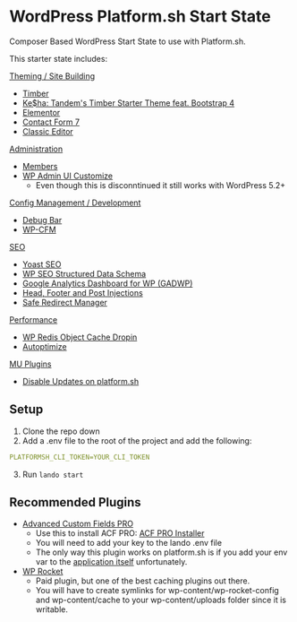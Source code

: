 # WordPress Platform.sh Start State

Composer Based WordPress Start State to use with Platform.sh.

This starter state includes:

<ins>Theming / Site Building</ins>
- [Timber](https://github.com/timber/timber)
- [Ke$ha: Tandem's Timber Starter Theme feat. Bootstrap 4](https://github.com/thinktandem/kesha)
- [Elementor](https://wordpress.org/plugins/elementor/)
- [Contact Form 7](https://wordpress.org/plugins/contact-form-7/)
- [Classic Editor](https://wordpress.org/plugins/classic-editor/)

<ins>Administration</ins>
- [Members](https://wordpress.org/plugins/members/)
- [WP Admin UI Customize](https://wordpress.org/plugins/wp-admin-ui-customize/)
  - Even though this is disconntinued it still works with WordPress 5.2+

<ins>Config Management / Development</ins>
* [Debug Bar](https://wordpress.org/plugins/debug-bar/)
* [WP-CFM](https://wordpress.org/plugins/wp-cfm/)

<ins>SEO</ins>
* [Yoast SEO](https://wordpress.org/plugins/wordpress-seo/)
* [WP SEO Structured Data Schema](https://wordpress.org/plugins/wp-seo-structured-data-schema/)
* [Google Analytics Dashboard for WP (GADWP)](https://wordpress.org/plugins/google-analytics-dashboard-for-wp/)
* [Head, Footer and Post Injections](https://wordpress.org/plugins/header-footer/)
* [Safe Redirect Manager](https://wordpress.org/plugins/safe-redirect-manager/)

<ins>Performance</ins>
* [WP Redis Object Cache Dropin](https://github.com/devgeniem/wp-redis-object-cache-dropin)
* [Autoptimize](https://wordpress.org/plugins/autoptimize/)

<ins>MU Plugins</ins>
* [Disable Updates on platform.sh](https://github.com/thinktandem/template-wordpress-platformsh/blob/master/web/wp-content/mu-plugins/disable-updates-platformsh.php)

## Setup

1. Clone the repo down
2. Add a .env file to the root of the project and add the following:

```yaml
PLATFORMSH_CLI_TOKEN=YOUR_CLI_TOKEN
```

3. Run ```lando start```

## Recommended Plugins

- [Advanced Custom Fields PRO](https://www.advancedcustomfields.com/pro/)
  - Use this to install ACF PRO: [ACF PRO Installer](https://github.com/PhilippBaschke/acf-pro-installer)
  - You will need to add your key to the lando .env file 
  - The only way this plugin works on platform.sh is if you add your env var to the [application itself](https://docs.platform.sh/development/variables.html#application-provided-variables) unfortunately.
- [WP Rocket](https://wp-rocket.me/)
  - Paid plugin, but one of the best caching plugins out there.
  - You will have to create symlinks for wp-content/wp-rocket-config and wp-content/cache to your wp-content/uploads folder since it is writable.
